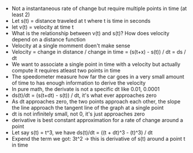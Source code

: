 - Not a instantaneous rate of change but require multiple points in time (at least 2)
- Let s(t) = distance traveled at t where t is time in seconds
- let v(t) = velocity at time t
- What is the relationship between v(t) and s(t)? How does velocity depend on a distance function
- Velocity at a single momment doen't make sense
- Velocity = change in distance / change in time = (s(t+x) - s(t)) / dt = ds / dt
- We want to associate a single point in time with a velocity but actually compute it requires atleast two points in time
- The speedometer measure how far the car goes in a very small amount of time to has enough information to derive the velocity
- In pure math, the derivate is not a specific dt like 0.01, 0.0001
- ds(t)/dt = (s(t+dt) - s(t)) / dt, it's what ever approaches zero
- As dt approaches zero, the two points approach each other, the slope the line approach the tangent line of the graph at a single point
- dt is not infinitely small, not 0, it's just approaches zero
- derivative is best constant approximation for a rate of change around a point
- Let say s(t) = t^3, we have ds(t)/dt = ((t + dt)^3 - (t)^3) / dt
- Expend the term we got: 3t^2 -> this is derivative of s(t) around a point t in time 
